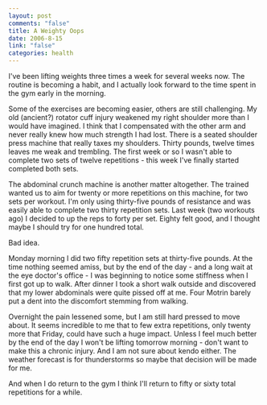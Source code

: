 ```yaml
--- 
layout: post
comments: "false"
title: A Weighty Oops
date: 2006-8-15
link: "false"
categories: health
---
```

I've been lifting weights three times a week for several weeks now. The routine is becoming a habit, and I actually look forward to the time spent in the gym early in the morning.

Some of the exercises are becoming easier, others are still challenging. My old (ancient?) rotator cuff injury weakened my right shoulder more than I would have imagined. I think that I compensated with the other arm and never really knew how much strength I had lost. There is a seated shoulder press machine that really taxes my shoulders. Thirty pounds, twelve times leaves me weak and trembling. The first week or so I wasn't able to complete two sets of twelve repetitions - this week I've finally started completed both sets.

The abdominal crunch machine is another matter altogether. The trained wanted us to aim for twenty or more repetitions on this machine, for two sets per workout. I'm only using thirty-five pounds of resistance and was easily able to complete two thirty repetition sets. Last week (two workouts ago) I decided to up the reps to forty per set. Eighty felt good, and I thought maybe I should try for one hundred total.

Bad idea.

Monday morning I did two fifty repetition sets at thirty-five pounds. At the time nothing seemed amiss, but by the end of the day - and a long wait at the eye doctor's office - I was beginning to notice some stiffness when I first got up to walk. After dinner I took a short walk outside and discovered that my lower abdominals were quite pissed off at me. Four Motrin barely put a dent into the discomfort stemming from walking.

Overnight the pain lessened some, but I am still hard pressed to move about. It seems incredible to me that to few extra repetitions, only twenty more that Friday, could have such a huge impact. Unless I feel much better by the end of the day I won't be lifting tomorrow morning - don't want to make this a chronic injury. And I am not sure about kendo either. The weather forecast is for thunderstorms so maybe that decision will be made for me.

And when I do return to the gym I think I'll return to fifty or sixty total repetitions for a while.
